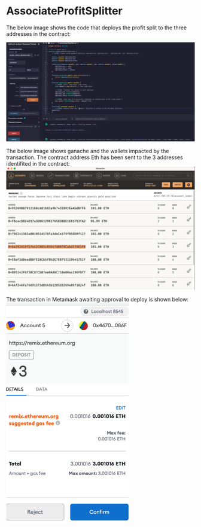 # AssociateProfitSplitter

The below image shows the code that deploys the profit split to the three addresses in the contract:

![image](https://github.com/tymurrayco/AssociateProfitSplitter/blob/main/Screen%20Shot%202021-10-02%20at%206.37.55%20AM.png)

The below image shows ganache and the wallets impacted by the transaction. The contract address Eth has been sent to the 3 addresses identifited in the contract:
![image](https://github.com/tymurrayco/AssociateProfitSplitter/blob/main/Screen%20Shot%202021-10-02%20at%206.38.03%20AM.png)

The transaction in Metamask awaiting approval to deploy is shown below:
![image](https://github.com/tymurrayco/AssociateProfitSplitter/blob/main/Screen%20Shot%202021-10-02%20at%206.38.39%20AM.png)
